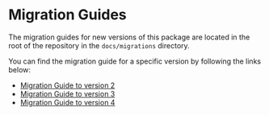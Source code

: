 # Migration Guides

The migration guides for new versions of this package are located in the root of the repository
in the `docs/migrations` directory.

You can find the migration guide for a specific version by following the links below:

- [Migration Guide to version 2][migration-guide-v2]
- [Migration Guide to version 3][migration-guide-v3]
- [Migration Guide to version 4][migration-guide-v4]

[migration-guide-v2]: https://github.com/alma-oss/spirit-web-twig-bundle/blob/main/docs/migrations/migration-v2.md
[migration-guide-v3]: https://github.com/alma-oss/spirit-web-twig-bundle/blob/main/docs/migrations/migration-v3.md
[migration-guide-v4]: https://github.com/alma-oss/spirit-web-twig-bundle/blob/main/docs/migrations/migration-v4.md
